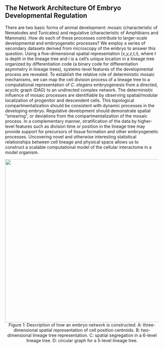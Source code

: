 ## The Network Architecture Of Embryo Developmental Regulation

There are two basic forms of animal development: mosaic (characteristic of Nematodes and Tunicates) and regulative (characteristic of Amphibians and Mammals). How do each of these processes contribute to larger-scale developmental and embryogenetic processes? We employ a series of secondary datasets derived from microscopy of the embryo to answer this question. Using a five-dimensional spatial representation (_x,y,z,t,i_), where _t_ is depth in the lineage tree and _i_ is a cell’s unique location in a lineage tree organized by differentiation code (a binary code for differentiation asymmetry in lineage trees), systems-level features of the developmental process are revealed. To establish the relative role of deterministic mosaic mechanisms, we can map the cell division process of a lineage tree to a computational representation of _C. elegans_ embryogenesis from a directed, acyclic graph (DAG) to an undirected complex network. The deterministic influence of mosaic processes are identifiable by observing spatial/modular localization of progenitor and descendent cells. This topological compartmentalization should be consistent with dynamic processes in the developing embryo. Regulative development should demonstrate spatial “smearing”, or deviations from the compartmentalization of the mosaic process. In a complementary manner, stratification of the data by higher-level features such as division time or position in the lineage tree may provide support for precursors of tissue formation and other embryogenetic processes. Uncovering novel and otherwise interesting statistical relationships between cell lineage and physical space allows us to construct a scalable computational model of the cellular interactome in a model organism.

<p align="center">
  <img width="738" height="533" src="https://user-images.githubusercontent.com/19001437/54640397-ae685d80-4a5d-11e9-933b-be65928cbfd2.png"><BR>
  Figure 1: Description of how an embryo network is constructed. A: three-dimensional spatial representation of cell position centroids. B: two-dimensional lineage tree representation. C: spatial segregation in a 6-level lineage tree. D: circular graph for a 5-level lineage tree.
</p>

